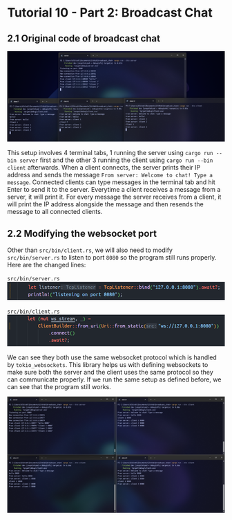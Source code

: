 # Tutorial 10 - Part 2: Broadcast Chat

## 2.1 Original code of broadcast chat

![1 Server 3 Client test run](img/server_3client.png)

This setup involves 4 terminal tabs, 1 running the server using `cargo run --bin server` first and the other 3 running the client using `cargo run --bin client` afterwards.
When a client connects, the server prints their IP address and sends the message `From server: Welcome to chat! Type a message`.
Connected clients can type messages in the terminal tab and hit Enter to send it to the server. Everytime a client receives a message from a server, it will print it.
For every message the server receives from a client, it will print the IP address alongside the message and then resends the message to all connected clients.

## 2.2 Modifying the websocket port

Other than `src/bin/client.rs`, we will also need to modify `src/bin/server.rs` to listen to port `8080` so the program still runs properly. Here are the changed lines:

`src/bin/server.rs`  
![server port change](img/server_port_change.png)

`src/bin/client.rs`  
![client port change](img/client_port_change.png)

We can see they both use the same websocket protocol which is handled by `tokio_websockets`.
This library helps us with defining websockets to make sure both the server and the client uses the same protocol so they can communicate properly.
If we run the same setup as defined before, we can see that the program still works.

![1 Server 3 Client using port 8080](img/server_3client_8080port.png)
